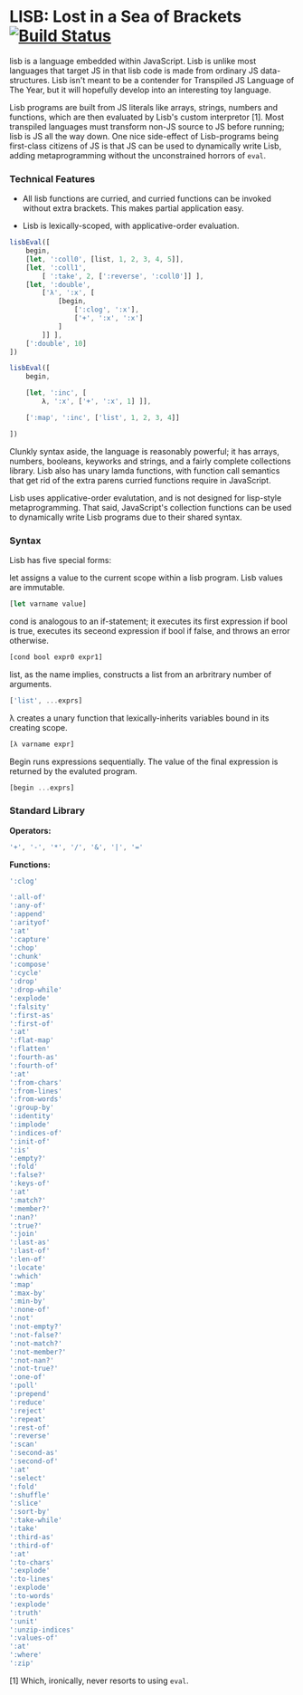 
LISB: Lost in a Sea of Brackets [![Build Status](https://travis-ci.org/rgrannell1/lisb.png?branch=master)](https://travis-ci.org/rgrannell1/lisb)
===============================

lisb is a language embedded within JavaScript. Lisb is unlike most languages that target JS
in that lisb code is made from ordinary JS data-structures. Lisb isn't meant to be a
contender for Transpiled JS Language of The Year, but it will hopefully develop into an interesting
toy language.

Lisb programs are built from JS literals like arrays, strings, numbers and functions, which are
then evaluated by Lisb's custom interpretor [1]. Most transpiled languages must transform non-JS
source to JS before running; lisb is JS all the way down. One nice side-effect of
Lisb-programs being first-class citizens of JS is that JS can be used to dynamically
write Lisb, adding metaprogramming without the unconstrained horrors of `eval`.

### Technical Features

* All lisb functions are curried, and curried functions can be invoked without extra brackets. This
makes partial application easy.

* Lisb is lexically-scoped, with applicative-order evaluation.


```js
lisbEval([
	begin,
	[let, ':coll0', [list, 1, 2, 3, 4, 5]],
	[let, ':coll1',
		[ ':take', 2, [':reverse', ':coll0']] ],
	[let, ':double',
		['λ', ':x', [
			[begin,
				[':clog', ':x'],
				['+', ':x', ':x']
			]
		]] ],
	[':double', 10]
])

lisbEval([
	begin,

	[let, ':inc', [
		λ, ':x', ['+', ':x', 1] ]],

	[':map', ':inc', ['list', 1, 2, 3, 4]]

])
```

Clunkly syntax aside, the language is reasonably powerful; it has arrays, numbers, booleans,
keyworks and strings, and a fairly complete collections library. Lisb also has unary lamda
functions, with function call semantics that get rid of the extra parens curried functions
require in JavaScript.

Lisb uses applicative-order evalutation, and is not designed for lisp-style metaprogramming. That
said, JavaScript's collection functions can be used to dynamically write Lisb programs due to their
shared syntax.

### Syntax

Lisb has five special forms:

let assigns a value to the current scope within a lisb program. Lisb values are
immutable.

```js
[let varname value]
```

cond is analogous to an if-statement; it executes its first expression if bool is true, executes
its seceond expression if bool if false, and throws an error otherwise.

```js
[cond bool expr0 expr1]
```

list, as the name implies, constructs a list from an arbritrary number of arguments.

```js
['list', ...exprs]
```

λ creates a unary function that lexically-inherits variables bound in its creating scope.

```js
[λ varname expr]
```

Begin runs expressions sequentially. The value of the final expression is returned by the
evaluted program.

```js
[begin ...exprs]
```

### Standard Library

**Operators:**

```js
'+', '-', '*', '/', '&', '|', '='
```

**Functions:**

```js
':clog'

':all-of'
':any-of'
':append'
':arityof'
':at'
':capture'
':chop'
':chunk'
':compose'
':cycle'
':drop'
':drop-while'
':explode'
':falsity'
':first-as'
':first-of'
':at'
':flat-map'
':flatten'
':fourth-as'
':fourth-of'
':at'
':from-chars'
':from-lines'
':from-words'
':group-by'
':identity'
':implode'
':indices-of'
':init-of'
':is'
':empty?'
':fold'
':false?'
':keys-of'
':at'
':match?'
':member?'
':nan?'
':true?'
':join'
':last-as'
':last-of'
':len-of'
':locate'
':which'
':map'
':max-by'
':min-by'
':none-of'
':not'
':not-empty?'
':not-false?'
':not-match?'
':not-member?'
':not-nan?'
':not-true?'
':one-of'
':poll'
':prepend'
':reduce'
':reject'
':repeat'
':rest-of'
':reverse'
':scan'
':second-as'
':second-of'
':at'
':select'
':fold'
':shuffle'
':slice'
':sort-by'
':take-while'
':take'
':third-as'
':third-of'
':at'
':to-chars'
':explode'
':to-lines'
':explode'
':to-words'
':explode'
':truth'
':unit'
':unzip-indices'
':values-of'
':at'
':where'
':zip'
```


[1] Which, ironically, never resorts to using `eval`.
